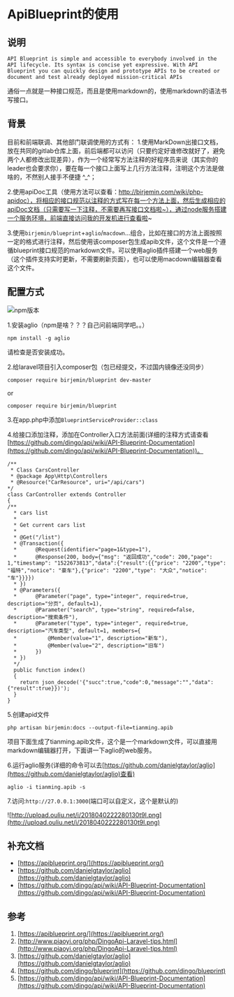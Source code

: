# ApiBlueprint的使用

## 说明

```
API Blueprint is simple and accessible to everybody involved in the API lifecycle. Its syntax is concise yet expressive. With API Blueprint you can quickly design and prototype APIs to be created or document and test already deployed mission-critical APIs
```
通俗一点就是一种接口规范，而且是使用markdown的，使用markdown的语法书写接口。

## 背景
目前和前端联调、其他部门联调使用的方式有：
1.使用MarkDown出接口文档，放在共同的gitlab仓库上面，前后端都可以访问（只要约定好谁修改就好了，避免两个人都修改出现差异），作为一个经常写方法注释的好程序员来说（其实你的leader也会要求你），要在每一个接口上面写上几行方法注释，注明这个方法是做啥的，不然别人接手不便捷 ^_^；

2.使用apiDoc工具（使用方法可以查看：http://birjemin.com/wiki/php-apidoc），将相应的接口规范以注释的方式写在每一个方法上面，然后生成相应的apiDoc文档（只需要写一下注释，不需要再写接口文档啦~），通过node服务搭建一个服务环境，前端直接访问我的开发机进行查看啦~

3.使用`birjemin/blueprint`+`aglio`/`macdown`...组合，比如在接口的方法上面按照一定的格式进行注释，然后使用该composer包生成apib文件，这个文件是一个遵循blueprint接口规范的markdown文件。可以使用aglio插件搭建一个web服务（这个插件支持实时更新，不需要刷新页面），也可以使用macdown编辑器查看这个文件。

## 配置方式

![npm版本](http://upload.ouliu.net/i/20180323150537lblhz.png)

1.安装aglio（npm是啥？？？自己问前端同学吧。。）

```
npm install -g aglio
```
请检查是否安装成功。

2.给laravel项目引入composer包（包已经提交，不过国内镜像还没同步）

```
composer require birjemin/blueprint dev-master
```
or
```
composer require birjemin/blueprint
```

3.在app.php中添加`BlueprintServiceProvider::class`

4.给接口添加注释，添加在Controller入口方法前面(详细的注释方式请查看[https://github.com/dingo/api/wiki/API-Blueprint-Documentation](https://github.com/dingo/api/wiki/API-Blueprint-Documentation))。

```
/**
 * Class CarsController
 * @package App\Http\Controllers
 * @Resource("CarResource", uri="/api/cars")
*/
class CarController extends Controller
{
/**
  * cars list
  *
  * Get current cars list
  *
  * @Get("/list")
  * @Transaction({
  *      @Request(identifier="page=1&type=1"),
  *      @Response(200, body={"msg": "返回成功","code": 200,"page": 1,"timestamp": "1522673813","data":{"result":{{"price": "2200","type": "福特","notice": "豪车"},{"price": "2200","type": "大众","notice": "车"}}}})
  * })
  * @Parameters({
  *      @Parameter("page", type="integer", required=true, description="分页", default=1),
  *      @Parameter("search", type="string", required=false, description="搜索条件"),
  *      @Parameter("type", type="integer", required=true, description="汽车类型", default=1, members={
  *          @Member(value="1", description="新车"),
  *          @Member(value="2", description="旧车")
  *      })
  * })
  */
  public function index()
  {
    return json_decode('{"succ":true,"code":0,"message":"","data":{"result":true}})');
  }
}
```

5.创建apid文件

```
php artisan birjemin:docs --output-file=tianming.apib
```
项目下面生成了tianming.apib文件，这个是一个markdown文件，可以直接用markdown编辑器打开，下面讲一下aglio的web服务。

6.运行aglio服务(详细的命令可以去[https://github.com/danielgtaylor/aglio](https://github.com/danielgtaylor/aglio)查看)

```
aglio -i tianming.apib -s
```

7.访问:`http://27.0.0.1:3000`(端口可以自定义，这个是默认的)

![http://upload.ouliu.net/i/2018040222280130t9l.png](http://upload.ouliu.net/i/2018040222280130t9l.png)

## 补充文档
* [https://apiblueprint.org/](https://apiblueprint.org/)
* [https://github.com/danielgtaylor/aglio](https://github.com/danielgtaylor/aglio)
* [https://github.com/dingo/api/wiki/API-Blueprint-Documentation](https://github.com/dingo/api/wiki/API-Blueprint-Documentation)

## 参考
1. [https://apiblueprint.org/](https://apiblueprint.org/)
2. [http://www.piaoyi.org/php/DingoApi-Laravel-tips.html](http://www.piaoyi.org/php/DingoApi-Laravel-tips.html)
3. [https://github.com/danielgtaylor/aglio](https://github.com/danielgtaylor/aglio)
4. [https://github.com/dingo/blueprint](https://github.com/dingo/blueprint)
5. [https://github.com/dingo/api/wiki/API-Blueprint-Documentation](https://github.com/dingo/api/wiki/API-Blueprint-Documentation)